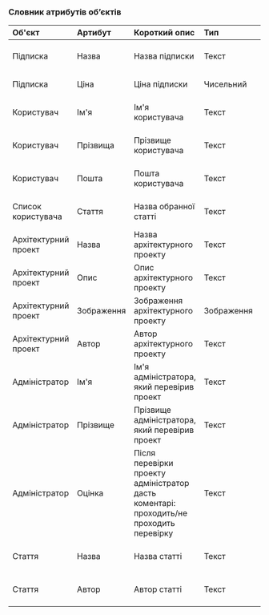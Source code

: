 ### Словник атрибутів об’єктів
|Об'єкт| Артибут|Короткий опис |Тип|Обмеження|
|:- |:- |:- |:- |:- |
| Підписка | Назва | Назва підписки|Текст | Довжина < 64 символів|
| Підписка | Ціна | Ціна підписки |Чисельний  | Не менше ніж 0|
| Користувач |Ім'я |Ім'я користувача |Текст | Довжина < 64 символів|
| Користувач |Прізвища| Прізвище користувача|Текст | Довжина < 64 символів|
| Користувач |Пошта  |Пошта користувача|Текст | Довжина < 64 символів|
| Список користувача| Стаття|Назва обранної статті|Текст|Довжина < 64 символів|
| Архітектурний проект |Назва |Назва архітектурного проекту|Текст|Довжина < 64 символів|
| Архітектурний проект |Опис |Опис архітектурного проекту |Текст|Довжина < 1024 символів|
| Архітектурний проект |Зображення |Зображення архітектурного проекту|Зображення|Розмір зображення < 5 МБ|
| Архітектурний проект |Автор |Автор архітектурного проекту|Текст|Довжина < 64 символів|
| Адміністратор | Ім'я |Ім'я адміністратора, який перевірив проект|Текст | Довжина < 64 символів|
| Адміністратор | Прізвище |Прізвище адміністратора, який перевірив проект |Текст | Довжина < 64 символів|
| Адміністратор | Оцінка |Після перевірки проекту адміністратор дасть коментарі: проходить/не проходить перевірку|Текст|Довжина < 64 символів|
| Стаття| Назва | Назва статті|Текст | Довжина < 64 символів|
| Стаття | Автор| Автор статті|Текст | Довжина < 64 символів|
